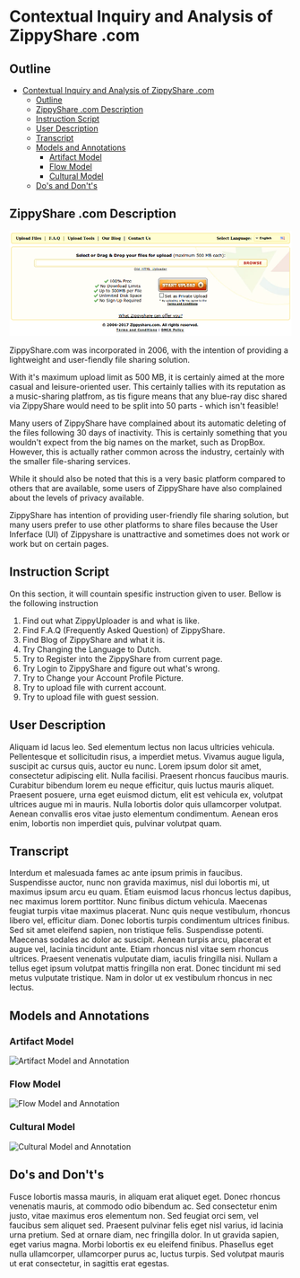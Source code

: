 # Contextual Inquiry and Analysis of ZippyShare .com

## Outline
- [Contextual Inquiry and Analysis of ZippyShare .com](#contextual-inquiry-and-analysis-of-zippyshare-com)
    - [Outline](#outline)
    - [ZippyShare .com Description](#zippyshare-com-description)
    - [Instruction Script](#instruction-script)
    - [User Description](#user-description)
    - [Transcript](#transcript)
    - [Models and Annotations](#models-and-annotations)
        - [Artifact Model](#artifact-model)
        - [Flow Model](#flow-model)
        - [Cultural Model](#cultural-model)
    - [Do's and Don't's](#dos-and-donts)

## ZippyShare .com Description

![ZippyShare Front Page](img/ZippyShare.png)

ZippyShare.com was incorporated in 2006, with the intention of providing a lightweight and user-fiendly file sharing solution.

With it's maximum upload limit as 500 MB, it is certainly aimed at the more casual and leisure-oriented user. This certainly tallies with its reputation as a music-sharing platfrom, as tis figure means that any blue-ray disc shared via ZippyShare would need to be split into 50 parts - which isn't feasible!

Many users of ZippyShare have complained about its automatic deleting of the files following 30 days of inactivity. This is certainly something that you wouldn't expect from the big names on the market, such as DropBox. However, this is actually rather common across the industry, certainly with the smaller file-sharing services.

While it should also be noted that this is a very basic platform compared to others that are available, some users of ZippyShare have also complained about the levels of privacy available.

ZippyShare has intention of providing user-friendly file sharing solution, but many users prefer to use other platforms to share files because the User Inferface (UI) of Zippyshare is unattractive and sometimes does not work or work but on certain pages.

## Instruction Script

On this section, it will countain spesific instruction given to user. Bellow is the following instruction

1. Find out what ZippyUploader is and what is like.
2. Find F.A.Q (Frequently Asked Question) of ZippyShare.
3. Find Blog of ZippyShare and what it is.
4. Try Changing the Language to Dutch.
5. Try to Register into the ZippyShare from current page.
6. Try Login to ZippyShare and figure out what's wrong.
7. Try to Change your Account Profile Picture.
8. Try to upload file with current account.
9. Try to upload file with guest session.

## User Description
Aliquam id lacus leo. Sed elementum lectus non lacus ultricies vehicula. Pellentesque et sollicitudin risus, a imperdiet metus. Vivamus augue ligula, suscipit ac cursus quis, auctor eu nunc. Lorem ipsum dolor sit amet, consectetur adipiscing elit. Nulla facilisi. Praesent rhoncus faucibus mauris. Curabitur bibendum lorem eu neque efficitur, quis luctus mauris aliquet. Praesent posuere, urna eget euismod dictum, elit est vehicula ex, volutpat ultrices augue mi in mauris. Nulla lobortis dolor quis ullamcorper volutpat. Aenean convallis eros vitae justo elementum condimentum. Aenean eros enim, lobortis non imperdiet quis, pulvinar volutpat quam.
## Transcript
Interdum et malesuada fames ac ante ipsum primis in faucibus. Suspendisse auctor, nunc non gravida maximus, nisl dui lobortis mi, ut maximus ipsum arcu eu quam. Etiam euismod lacus rhoncus lectus dapibus, nec maximus lorem porttitor. Nunc finibus dictum vehicula. Maecenas feugiat turpis vitae maximus placerat. Nunc quis neque vestibulum, rhoncus libero vel, efficitur diam. Donec lobortis turpis condimentum ultrices finibus. Sed sit amet eleifend sapien, non tristique felis. Suspendisse potenti. Maecenas sodales ac dolor ac suscipit. Aenean turpis arcu, placerat et augue vel, lacinia tincidunt ante. Etiam rhoncus nisl vitae sem rhoncus ultrices. Praesent venenatis vulputate diam, iaculis fringilla nisi. Nullam a tellus eget ipsum volutpat mattis fringilla non erat. Donec tincidunt mi sed metus vulputate tristique. Nam in dolor ut ex vestibulum rhoncus in nec lectus.
## Models and Annotations
### Artifact Model
![Artifact Model and Annotation](https://picsum.photos/400/300/?random)
### Flow Model
![Flow Model and Annotation](https://picsum.photos/400/300/?random)
### Cultural Model
![Cultural Model and Annotation](https://picsum.photos/400/300/?random)
## Do's and Don't's
Fusce lobortis massa mauris, in aliquam erat aliquet eget. Donec rhoncus venenatis mauris, at commodo odio bibendum ac. Sed consectetur enim justo, vitae maximus eros elementum non. Sed feugiat orci sem, vel faucibus sem aliquet sed. Praesent pulvinar felis eget nisl varius, id lacinia urna pretium. Sed at ornare diam, nec fringilla dolor. In ut gravida sapien, eget varius magna. Morbi lobortis ex eu eleifend finibus. Phasellus eget nulla ullamcorper, ullamcorper purus ac, luctus turpis. Sed volutpat mauris ut erat consectetur, in sagittis erat egestas.
